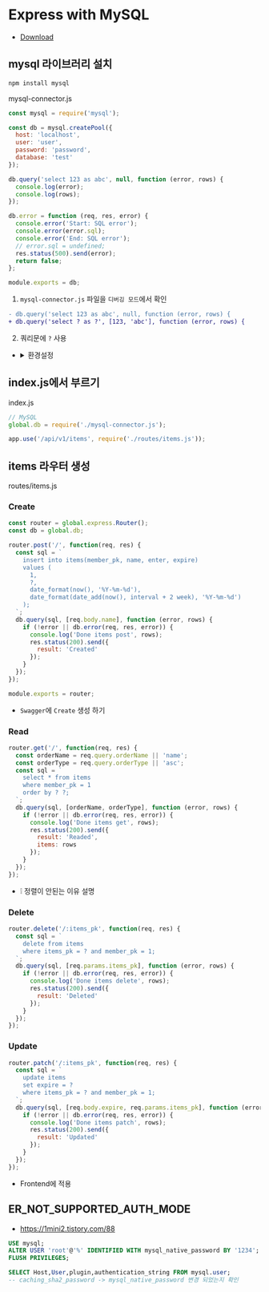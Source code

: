 # Express with MySQL
* [Download](https://github.com/ovdncids/vue-curriculum/raw/master/download/express-server.zip)

## mysql 라이브러리 설치
```sh
npm install mysql
```

mysql-connector.js
```js
const mysql = require('mysql');

const db = mysql.createPool({
  host: 'localhost',
  user: 'user',
  password: 'password',
  database: 'test'
});

db.query('select 123 as abc', null, function (error, rows) {
  console.log(error);
  console.log(rows);
});

db.error = function (req, res, error) {
  console.error('Start: SQL error');
  console.error(error.sql);
  console.error('End: SQL error');
  // error.sql = undefined;
  res.status(500).send(error);
  return false;
};

module.exports = db;
```

1. `mysql-connector.js` 파일을 `디버깅 모드`에서 확인

```diff
- db.query('select 123 as abc', null, function (error, rows) {
+ db.query('select ? as ?', [123, 'abc'], function (error, rows) {
```

2. 쿼리문에 `?` 사용
* <details><summary>환경설정</summary>

  ```js
  const connections = {
    product: {
      host: 'localhost',
      user: 'user',
      password: 'password',
      database: 'test'
    },
    dev: {
      host: 'localhost',
      user: 'user',
      password: 'password',
      database: 'test'
    }
  };
  process.env.NODE_ENV = 'product';
  if (process.env.USER === 'ec2-user') {
    process.env.NODE_ENV = 'dev';
  }
  const db = mysql.createPool(connections[process.env.NODE_ENV]);
  ```
</details>

## index.js에서 부르기
index.js
```js
// MySQL
global.db = require('./mysql-connector.js');
```
```js
app.use('/api/v1/items', require('./routes/items.js'));
```

## items 라우터 생성
routes/items.js

### Create
```js
const router = global.express.Router();
const db = global.db;

router.post('/', function(req, res) {
  const sql = `
    insert into items(member_pk, name, enter, expire)
    values (
      1,
      ?,
      date_format(now(), '%Y-%m-%d'),
      date_format(date_add(now(), interval + 2 week), '%Y-%m-%d')
    );
  `;
  db.query(sql, [req.body.name], function (error, rows) {
    if (!error || db.error(req, res, error)) {
      console.log('Done items post', rows);
      res.status(200).send({
        result: 'Created'
      });
    }
  });
});

module.exports = router;
```
* `Swagger`에 `Create` 생성 하기

### Read
```js
router.get('/', function(req, res) {
  const orderName = req.query.orderName || 'name';
  const orderType = req.query.orderType || 'asc';
  const sql = `
    select * from items
    where member_pk = 1
    order by ? ?;
  `;
  db.query(sql, [orderName, orderType], function (error, rows) {
    if (!error || db.error(req, res, error)) {
      console.log('Done items get', rows);
      res.status(200).send({
        result: 'Readed',
        items: rows
      });
    }
  });
});
```
* ❕ 정렬이 안된는 이유 설명

### Delete
```js
router.delete('/:items_pk', function(req, res) {
  const sql = `
    delete from items
    where items_pk = ? and member_pk = 1;
  `;
  db.query(sql, [req.params.items_pk], function (error, rows) {
    if (!error || db.error(req, res, error)) {
      console.log('Done items delete', rows);
      res.status(200).send({
        result: 'Deleted'
      });
    }
  });
});
```

### Update
```js
router.patch('/:items_pk', function(req, res) {
  const sql = `
    update items
    set expire = ?
    where items_pk = ? and member_pk = 1;
  `;
  db.query(sql, [req.body.expire, req.params.items_pk], function (error, rows) {
    if (!error || db.error(req, res, error)) {
      console.log('Done items patch', rows);
      res.status(200).send({
        result: 'Updated'
      });
    }
  });
});
```

* Frontend에 적용

## ER_NOT_SUPPORTED_AUTH_MODE
* https://1mini2.tistory.com/88
```sql
USE mysql;
ALTER USER 'root'@'%' IDENTIFIED WITH mysql_native_password BY '1234';
FLUSH PRIVILEGES;

SELECT Host,User,plugin,authentication_string FROM mysql.user;
-- caching_sha2_password -> mysql_native_password 변경 되었는지 확인
```
